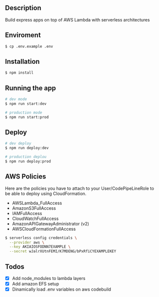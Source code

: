 ## Description

Build express apps on top of AWS Lambda with serverless architectures

## Enviroment

```bash
$ cp .env.example .env
```

## Installation

```bash
$ npm install
```

## Running the app

```bash
# dev mode
$ npm run start:dev

# production mode
$ npm run start:prod
```

## Deploy

```bash
# dev deploy
$ npm run deploy:dev

# production deplou
$ npm run deploy:prod
```

## AWS Policies

Here are the policies you have to attach to your User/CodePipeLineRole to be able to deploy using CloudFormation.

- AWSLambda_FullAccess
- AmazonS3FullAccess
- IAMFullAccess
- CloudWatchFullAccess
- AmazonAPIGatewayAdministrator (v2)
- AWSCloudFormationFullAccess

```bash
$ serverless config credentials \
  --provider aws \
  --key AKIAIOSFODNN7EXAMPLE \
  --secret wJalrXUtnFEMI/K7MDENG/bPxRfiCYEXAMPLEKEY
```

## Todos

- [x] Add node_modules to lambda layers
- [x] Add amazon EFS setup
- [x] Dinamically load .env variables on aws codebuild
